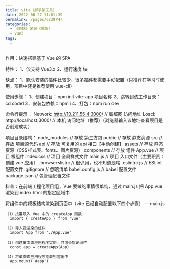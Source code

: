```yaml
---
title: vite（脚手架工具）
date: 2022-06-27 11:01:39
permalink: /pages/623974/
categories:
  - 《前端》笔记《框架》
  - vue3
tags:
  - 
---
```

作用：快速搭建基于 Vue 的 SPA

特性：
  1、仅支持 Vue3.x
  2、运行速度 块

缺点：
  1、默认安装的插件比较少，很多插件都需要手动配置（只推荐在学习时使用，项目中还是推荐使用 vue-cli）

使用步骤：
  1、创建项目：npm init vite-app 项目名称
  2、跳转到该工作目录：cd code1
  3、安装包依赖：npm i
  4、打包：npm run dev

  命令行提示：
    Network: http://10.211.55.4:3000/   // 局域网 访问地址
    Loacl: http://localhost:3000/       // 本机  访问地址（推荐）（浏览器输入该地址查看项目是否创建成功）

项目目录结构：
    node_modules    // 存放 第三方包
    public          // 存放 静态资源
    src             // 存放 项目源代码
        api         // 存放 可复用的 api 接口【手动创建】
        assets      // 存放 静态资源（CSS样式表、fonts、图片资源）
        components  // 存放 组件
        App.vue     // 项目 根组件
        index.css   // 项目 全局样式文件
        main.js     // 项目 入口文件（主要职责：创建 vue 应用）
    .browserslistrc // 很少用，也不知道是啥
    .eslintrc.js    // ESLint 配置文件
    .gitignore      // 忽略清单
    babel.config.js // babel 配置文件
    package.json    // 包管理配置文件

科普：在前端工程化项目组，Vue 要做的事情很单纯，通过 main.js 把 App.vue 渲染到 index.html 的指定区域中

将组件中的模板结构渲染到页面中（vite 已经自动配置以下四个步骤）
  -- main.js

    （1）按需导入 Vue 中的 createApp 函数
      import { createApp } from 'vue'

    （2）导入要渲染的组件
      import App from './App.vue'

    （3）创建单页面应用程序实例，并渲染指定组件
      const app = createApp(App)

    （4）将单页面应用程序挂载到容器中
      app.mount('#app')